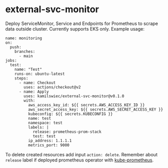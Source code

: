# external-svc-monitor
Deploy ServiceMonitor, Service and Endpoints for Prometheus to scrape data outside cluster.
Currently supports EKS only.
Example usage:
```
name: monitoring
on:
  push:
    branches:
      - main
jobs:
  test:
    name: "Test"
    runs-on: ubuntu-latest
    steps:
      - name: Checkout
        uses: actions/checkout@v2
      - name: Apply
        uses: kamilswiec/external-svc-monitor@v0.1.0
        with:
          aws_access_key_id: ${{ secrets.AWS_ACCESS_KEY_ID }}
          aws_secret_access_key: ${{ secrets.AWS_SECRET_ACCESS_KEY }}
          kubeconfig: ${{ secrets.KUBECONFIG }}
          name: test
          namespace: test
          labels: |
            release: prometheus-prom-stack
            test: test
          ip_address: 1.1.1.1
          metrics_port: 9000
```
To delete created resources add input `action: delete`.
Remember about `release` label if deployed prometheus operator with [kube-prometheus](https://github.com/prometheus-operator/kube-prometheus).
